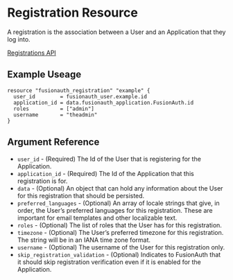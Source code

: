 # Registration Resource

A registration is the association between a User and an Application that they log into. 

[Registrations API](https://fusionauth.io/docs/v1/tech/apis/registrations)

## Example Useage

```hcl
resource "fusionauth_registration" "example" {
  user_id        = fusionauth_user.example.id
  application_id = data.fusionauth_application.FusionAuth.id
  roles          = ["admin"]
  username       = "theadmin"
}
```

## Argument Reference

* `user_id` - (Required) The Id of the User that is registering for the Application.
* `application_id` - (Required) The Id of the Application that this registration is for.
* `data` - (Optional) An object that can hold any information about the User for this registration that should be persisted.
* `preferred_languages` - (Optional) An array of locale strings that give, in order, the User’s preferred languages for this registration. These are important for email templates and other localizable text.
* `roles` - (Optional) The list of roles that the User has for this registration.
* `timezone` - (Optional) The User’s preferred timezone for this registration. The string will be in an IANA time zone format.
* `username` - (Optional) The username of the User for this registration only.
* `skip_registration_validation` - (Optional) Indicates to FusionAuth that it should skip registration verification even if it is enabled for the Application.